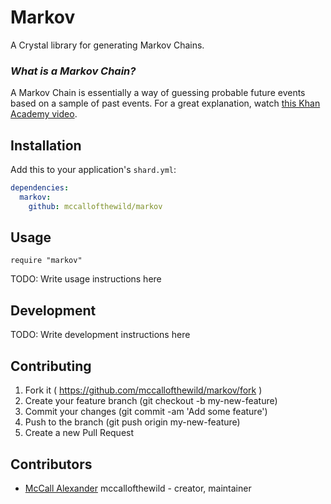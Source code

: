 # Markov

A Crystal library for generating Markov Chains.

### _What is a Markov Chain?_

A Markov Chain is essentially a way of guessing probable future events based on a sample of past events.
For a great explanation, watch [this Khan Academy video](https://www.khanacademy.org/computing/computer-science/informationtheory/moderninfotheory/v/markov_chains).

## Installation

Add this to your application's `shard.yml`:

```yaml
dependencies:
  markov:
    github: mccallofthewild/markov
```

## Usage

```crystal
require "markov"
```

TODO: Write usage instructions here

## Development

TODO: Write development instructions here

## Contributing

1. Fork it ( https://github.com/mccallofthewild/markov/fork )
2. Create your feature branch (git checkout -b my-new-feature)
3. Commit your changes (git commit -am 'Add some feature')
4. Push to the branch (git push origin my-new-feature)
5. Create a new Pull Request

## Contributors

- [McCall Alexander](https://github.com/mccallofthewild) mccallofthewild - creator, maintainer
